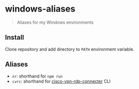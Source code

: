 # windows-aliases
> Aliases for my Windows environments

## Install
Clone repository and add directory to `PATH` environment variable.

## Aliases
- `nr`: shorthand for `npm run`
- `cvrc`: shorthand for [cisco-vpn-rdp-connecter](https://github.com/knutkirkhorn/cisco-vpn-rdp-connecter/) CLI
